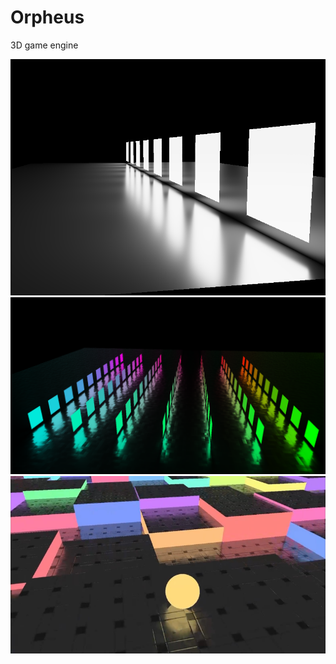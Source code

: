 # Orpheus
3D game engine

![Screenshot](/screenshot1.png?raw=true "Area lights example")
![Screenshot](/screenshot2.png?raw=true "Polygonal reflections example")
![Screenshot](/screenshot3.png?raw=true "Sphere reflections example")
